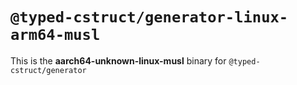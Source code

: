 # `@typed-cstruct/generator-linux-arm64-musl`

This is the **aarch64-unknown-linux-musl** binary for `@typed-cstruct/generator`
